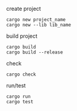 create project
```
cargo new project_name
cargo new --lib lib_name
```

build project
```
cargo build
cargo build --release
```

check
```
cargo check
```

run/test
```
cargo run
cargo test
```